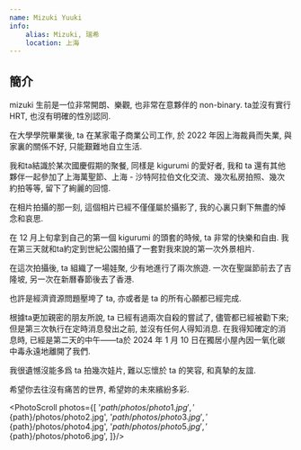 ```yaml
---
name: Mizuki Yuuki
info: 
    alias: Mizuki, 瑞希
    location: 上海
---
```


## 簡介

mizuki 生前是一位非常開朗、樂觀, 也非常在意夥伴的 non-binary. ta並沒有實行 HRT, 也沒有明確的性別認同. 

在大學學院畢業後, ta 在某家電子商業公司工作, 於 2022 年因上海裁員而失業, 與家裏的關係不好, 只能艱難地自立生活.  

我和ta結識於某次國慶假期的聚餐, 同樣是 kigurumi 的愛好者, 我和 ta 還有其他夥伴一起參加了上海萬聖節、上海 - 沙特阿拉伯文化交流、幾次私房拍照、幾次約拍等等, 留下了絢麗的回憶.  

在相片拍攝的那一刻, 這個相片已經不僅僅屬於攝影了, 我的心裏只剩下無盡的悼念和哀思.  

在 12 月上旬拿到自己的第一個 kigurumi 的頭套的時候, ta 非常的快樂和自由. 我在第三天就和ta約定到世紀公園拍攝了一套對我來說的第一次外景相片.  

在這次拍攝後, ta 組織了一場娃聚, 少有地進行了兩次旅遊. 一次在聖誕節前去了吉隆坡, 另一次在新曆春節後去了香港.  

也許是經濟資源問題壓垮了 ta, 亦或者是 ta 的所有心願都已經完成.

根據ta更加親密的朋友所說, ta 已經有過兩次自殺的嘗試了, 儘管都已經被勸下來; 但是第三次執行在定時消息發出之前, 並沒有任何人得知消息. 在我得知確定的消息時, 已經是第二天的中午——ta於 2024 年 1 月 10 日在獨居小屋內因一氧化碳中毒永遠地離開了我們.  

我很遺憾沒能多爲 ta 拍幾次娃片, 難以忘懷於 ta 的笑容, 和真摯的友誼.  

希望你去往沒有痛苦的世界, 希望妳的未來繽紛多彩.  

<PhotoScroll photos={[ '${path}/photos/photo1.jpg', '${path}/photos/photo2.jpg', '${path}/photos/photo3.jpg', '${path}/photos/photo4.jpg', '${path}/photos/photo5.jpg', '${path}/photos/photo6.jpg', ]}/>
